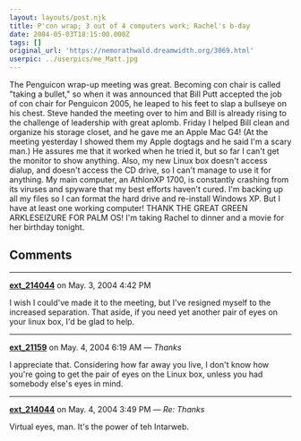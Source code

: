```yaml
---
layout: layouts/post.njk
title: P'con wrap; 3 out of 4 computers work; Rachel's b-day
date: 2004-05-03T18:15:00.000Z
tags: []
original_url: 'https://nemorathwald.dreamwidth.org/3069.html'
userpic: ../userpics/me_Matt.jpg
---
```

The Penguicon wrap-up meeting was great. Becoming con chair is called "taking a bullet," so when it was announced that Bill Putt accepted the job of con chair for Penguicon 2005, he leaped to his feet to slap a bullseye on his chest. Steve handed the meeting over to him and Bill is already rising to the challenge of leadership with great aplomb. Friday I helped Bill clean and organize his storage closet, and he gave me an Apple Mac G4! (At the meeting yesterday I showed them my Apple dogtags and he said I'm a scary man.) He assures me that it worked when he tried it, but so far I can't get the monitor to show anything. Also, my new Linux box doesn't access dialup, and doesn't access the CD drive, so I can't manage to use it for anything. My main computer, an AthlonXP 1700, is constantly crashing from its viruses and spyware that my best efforts haven't cured. I'm backing up all my files so I can format the hard drive and re-install Windows XP. But I have at least one working computer! THANK THE GREAT GREEN ARKLESEIZURE FOR PALM OS! I'm taking Rachel to dinner and a movie for her birthday tonight.

## Comments

---

**[ext_214044](https://www.dreamwidth.org/users/ext_214044)** on May. 3, 2004 4:42 PM

I wish I could've made it to the meeting, but I've resigned myself to the increased separation. That aside, if you need yet another pair of eyes on your linux box, I'd be glad to help.

---

**[ext_21159](https://www.dreamwidth.org/users/ext_21159)** on May. 4, 2004 6:19 AM — *Thanks*

I appreciate that. Considering how far away you live, I don't know how you're going to get the pair of eyes on the Linux box, unless you had somebody else's eyes in mind.

---

**[ext_214044](https://www.dreamwidth.org/users/ext_214044)** on May. 4, 2004 3:49 PM — *Re: Thanks*

Virtual eyes, man. It's the power of teh Intarweb.
